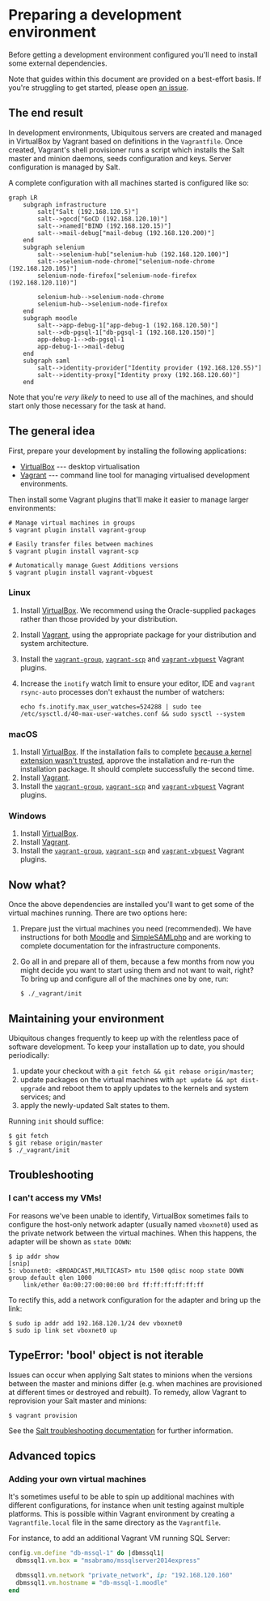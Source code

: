 # Preparing a development environment

Before getting a development environment configured you'll need to install some external dependencies.

Note that guides within this document are provided on a best-effort basis. If you're struggling to get started, please open [an issue](https://github.com/AVADOLearning/moodle-ubiquitous/issues).

## The end result

In development environments, Ubiquitous servers are created and managed in VirtualBox by Vagrant based on definitions in the `Vagrantfile`. Once created, Vagrant's shell provisioner runs a script which installs the Salt master and minion daemons, seeds configuration and keys. Server configuration is managed by Salt.

A complete configuration with all machines started is configured like so:

```mermaid
graph LR
    subgraph infrastructure
        salt["Salt (192.168.120.5)"]
        salt-->gocd["GoCD (192.168.120.10)"]
        salt-->named["BIND (192.168.120.15)"]
        salt-->mail-debug["mail-debug (192.168.120.200)"]
    end
    subgraph selenium
        salt-->selenium-hub["selenium-hub (192.168.120.100)"]
        salt-->selenium-node-chrome["selenium-node-chrome (192.168.120.105)"]
        selenium-node-firefox["selenium-node-firefox (192.168.120.110)"]

        selenium-hub-->selenium-node-chrome
        selenium-hub-->selenium-node-firefox
    end
    subgraph moodle
        salt-->app-debug-1["app-debug-1 (192.168.120.50)"]
        salt-->db-pgsql-1["db-pgsql-1 (192.168.120.150)"]
        app-debug-1-->db-pgsql-1
        app-debug-1-->mail-debug
    end
    subgraph saml
        salt-->identity-provider["Identity provider (192.168.120.55)"]
        salt-->identity-proxy["Identity proxy (192.168.120.60)"]
    end
```

Note that you're _very likely_ to need to use all of the machines, and should start only those necessary for the task at hand.

## The general idea

First, prepare your development by installing the following applications:

* [VirtualBox](https://www.virtualbox.org/) --- desktop virtualisation
* [Vagrant](https://www.vagrantup.com/) --- command line tool for managing virtualised development environments.

Then install some Vagrant plugins that'll make it easier to manage larger environments:

```
# Manage virtual machines in groups
$ vagrant plugin install vagrant-group

# Easily transfer files between machines
$ vagrant plugin install vagrant-scp

# Automatically manage Guest Additions versions
$ vagrant plugin install vagrant-vbguest
```

### Linux

1. Install [VirtualBox](https://www.virtualbox.org/). We recommend using the Oracle-supplied packages rather than those provided by your distribution.
2. Install [Vagrant](https://www.vagrantup.com/), using the appropriate package for your distribution and system architecture.
3. Install the [`vagrant-group`](https://github.com/vagrant-group/vagrant-group), [`vagrant-scp`](https://github.com/invernizzi/vagrant-scp) and [`vagrant-vbguest`](https://github.com/dotless-de/vagrant-vbguest) Vagrant plugins.
4. Increase the `inotify` watch limit to ensure your editor, IDE and `vagrant rsync-auto` processes don't exhaust the number of watchers:

   ```
   echo fs.inotify.max_user_watches=524288 | sudo tee /etc/sysctl.d/40-max-user-watches.conf && sudo sysctl --system
   ```

### macOS

1. Install [VirtualBox](https://www.virtualbox.org/). If the installation fails to complete [because a kernel extension wasn't trusted](https://developer.apple.com/library/content/technotes/tn2459/_index.html), approve the installation and re-run the installation package. It should complete successfully the second time.
2. Install [Vagrant](https://www.vagrantup.com/).
3. Install the [`vagrant-group`](https://github.com/vagrant-group/vagrant-group), [`vagrant-scp`](https://github.com/invernizzi/vagrant-scp) and [`vagrant-vbguest`](https://github.com/dotless-de/vagrant-vbguest) Vagrant plugins.

### Windows

1. Install [VirtualBox](https://www.virtualbox.org/).
2. Install [Vagrant](https://www.vagrantup.com/).
3. Install the [`vagrant-group`](https://github.com/vagrant-group/vagrant-group), [`vagrant-scp`](https://github.com/invernizzi/vagrant-scp) and [`vagrant-vbguest`](https://github.com/dotless-de/vagrant-vbguest) Vagrant plugins.

## Now what?

Once the above dependencies are installed you'll want to get some of the virtual machines running. There are two options here:

1. Prepare just the virtual machines you need (recommended). We have instructions for both [Moodle](moodle.md) and [SimpleSAMLphp](saml.md) and are working to complete documentation for the infrastructure components.
2. Go all in and prepare all of them, because a few months from now you might decide you want to start using them and not want to wait, right? To bring up and configure all of the machines one by one, run:

   ```
   $ ./_vagrant/init
   ```

## Maintaining your environment

Ubiquitous changes frequently to keep up with the relentless pace of software development. To keep your installation up to date, you should periodically:

1. update your checkout with a `git fetch && git rebase origin/master`;
2. update packages on the virtual machines with `apt update && apt dist-upgrade` and reboot them to apply updates to the kernels and system services; and
3. apply the newly-updated Salt states to them.

Running `init` should suffice:

```
$ git fetch
$ git rebase origin/master
$ ./_vagrant/init
```

## Troubleshooting

### I can't access my VMs!

For reasons we've been unable to identify, VirtualBox sometimes fails to configure the host-only network adapter (usually named `vboxnet0`) used as the private network between the virtual machines. When this happens, the adapter will be shown as `state DOWN`:

```
$ ip addr show
[snip]
5: vboxnet0: <BROADCAST,MULTICAST> mtu 1500 qdisc noop state DOWN group default qlen 1000
    link/ether 0a:00:27:00:00:00 brd ff:ff:ff:ff:ff:ff
```

To rectify this, add a network configuration for the adapter and bring up the link:

```
$ sudo ip addr add 192.168.120.1/24 dev vboxnet0
$ sudo ip link set vboxnet0 up
```

## TypeError: 'bool' object is not iterable

Issues can occur when applying Salt states to minions when the versions between the master and minions differ (e.g. when machines are provisioned at different times or destroyed and rebuilt). To remedy, allow Vagrant to reprovision your Salt master and minions:

```
$ vagrant provision
```

See the [Salt troubleshooting documentation](../roles/salt.md#typeerror-bool-object-is-not-iterable) for further information.

## Advanced topics

### Adding your own virtual machines

It's sometimes useful to be able to spin up additional machines with different configurations, for instance when unit testing against multiple platforms. This is possible within Vagrant environment by creating a `Vagrantfile.local` file in the same directory as the `Vagrantfile`.

For instance, to add an additional Vagrant VM running SQL Server:

```ruby
config.vm.define "db-mssql-1" do |dbmssql1|
  dbmssql1.vm.box = "msabramo/mssqlserver2014express"

  dbmssql1.vm.network "private_network", ip: "192.168.120.160"
  dbmssql1.vm.hostname = "db-mssql-1.moodle"
end
```
